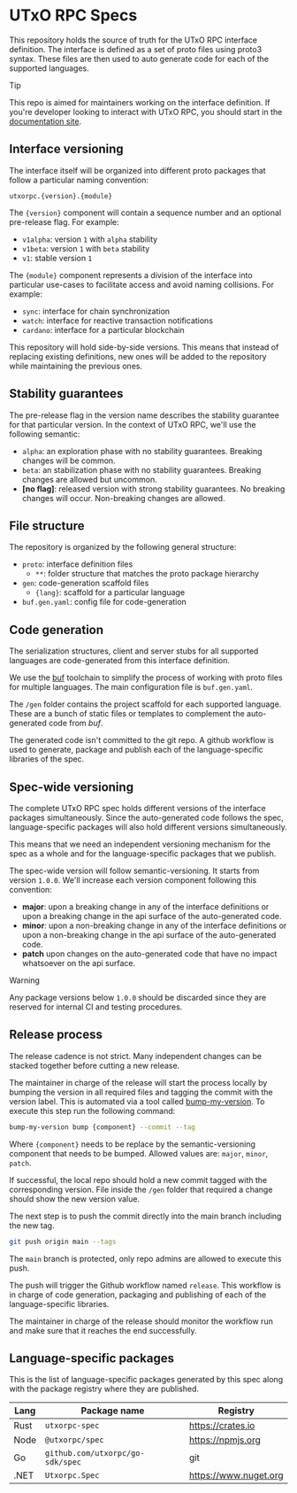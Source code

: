 # UTxO RPC Specs

This repository holds the source of truth for the UTxO RPC interface definition. The interface is defined as a set of proto files using proto3 syntax. These files are then used to auto generate code for each of the supported languages.

> [!TIP]
> This repo is aimed for maintainers working on the interface definition. If you're developer looking to interact with UTxO RPC, you should start in the [documentation site](https://utxorpc.org).

## Interface versioning

The interface itself will be organized into different proto packages that follow a particular naming convention:

```
utxorpc.{version}.{module}
```

The `{version}` component will contain a sequence number and an optional pre-release flag. For example:

- `v1alpha`: version `1` with `alpha` stability
- `v1beta`: version `1` with `beta` stability
- `v1`: stable version `1`

The `{module}` component represents a division of the interface into particular use-cases to facilitate access and avoid naming collisions. For example:

- `sync`: interface for chain synchronization
- `watch`: interface for reactive transaction notifications
- `cardano`: interface for a particular blockchain 

This repository will hold side-by-side versions. This means that instead of replacing existing definitions, new ones will be added to the repository while maintaining the previous ones.

## Stability guarantees

The pre-release flag in the version name describes the stability guarantee for that particular version. In the context of UTxO RPC, we'll use the following semantic:

- `alpha`: an exploration phase with no stability guarantees. Breaking changes will be common.
- `beta`: an stabilization phase with no stability guarantees. Breaking changes are allowed but uncommon.
- **[no flag]**: released version with strong stability guarantees. No breaking changes will occur. Non-breaking changes are allowed.

## File structure

The repository is organized by the following general structure:

- `proto`: interface definition files
  - `**`: folder structure that matches the proto package hierarchy
- `gen`: code-generation scaffold files
    - `{lang}`: scaffold for a particular language
- `buf.gen.yaml`: config file for code-generation

## Code generation

The serialization structures, client and server stubs for all supported languages are code-generated from this interface definition.

We use the [buf](https://buf.build) toolchain to simplify the process of working with proto files for multiple languages. The main configuration file is `buf.gen.yaml`.

The `/gen` folder contains the project scaffold for each supported language. These are a bunch of static files or templates to complement the auto-generated code from _buf_.

The generated code isn't committed to the git repo. A github workflow is used to generate, package and publish each of the language-specific libraries of the spec.

## Spec-wide versioning

The complete UTxO RPC spec holds different versions of the interface packages simultaneously. Since the auto-generated code follows the spec, language-specific packages will also hold different versions simultaneously.

This means that we need an independent versioning mechanism for the spec as a whole and for the language-specific packages that we publish.

The spec-wide version will follow semantic-versioning. It starts from version `1.0.0`. We'll increase each version component following this convention:

- **major**: upon a breaking change in any of the interface definitions or upon a breaking change in the api surface of the auto-generated code.
- **minor**: upon a non-breaking change in any of the interface definitions or upon a non-breaking change in the api surface of the auto-generated code.
- **patch** upon changes on the auto-generated code that have no impact whatsoever on the api surface.

> [!WARNING]
> Any package versions below `1.0.0` should be discarded since they are reserved for internal CI and testing procedures.

## Release process

The release cadence is not strict. Many independent changes can be stacked together before cutting a new release.

The maintainer in charge of the release will start the process locally by bumping the version in all required files and tagging the commit with the version label. This is automated via a tool called [bump-my-version](https://github.com/callowayproject/bump-my-version). To execute this step run the following command:

```sh
bump-my-version bump {component} --commit --tag
```

Where `{component}` needs to be replace by the semantic-versioning component that needs to be bumped. Allowed values are: `major`, `minor`, `patch`.

If successful, the local repo should hold a new commit tagged with the corresponding version. File inside the `/gen` folder that required a change should show the new version value.

The next step is to push the commit directly into the main branch including the new tag.

```sh
git push origin main --tags
```

The `main` branch is protected, only repo admins are allowed to execute this push.

The push will trigger the Github workflow named `release`. This workflow is in charge of code generation, packaging and publishing of each of the language-specific libraries.

The maintainer in charge of the release should monitor the workflow run and make sure that it reaches the end successfully.

## Language-specific packages

This is the list of language-specific packages generated by this spec along with the package registry where they are published.

| Lang | Package name                     | Registry              |
| ---- | -------------------------------- | --------------------- |
| Rust | `utxorpc-spec`                   | https://crates.io     |
| Node | `@utxorpc/spec`                  | https://npmjs.org     |
| Go   | `github.com/utxorpc/go-sdk/spec` | git                   |
| .NET | `Utxorpc.Spec`                   | https://www.nuget.org |

